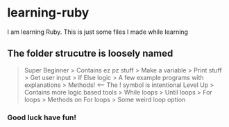 # learning-ruby
I am learning Ruby. This is just some files I made while learning


## The folder strucutre is loosely named
> Super Beginner
    > Contains ez pz stuff
        > Make a variable
        > Print stuff
        > Get user input
        > If Else logic
        > A few example programs with explanations
        > Methods! <-- The ! symbol is intentional
> Level Up
    > Contains more logic based tools
        > While loops
        > Until loops
        > For loops
        > Methods on For loops
        > Some weird loop option


### Good luck have fun!